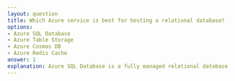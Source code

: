 ```yaml
---
layout: question
title: Which Azure service is best for hosting a relational database?
options:
- Azure SQL Database
- Azure Table Storage
- Azure Cosmos DB
- Azure Redis Cache
answer: 1
explanation: Azure SQL Database is a fully managed relational database service based on SQL Server engine. It provides high availability, automatic backups, and built-in intelligence for optimal performance.
---
```

